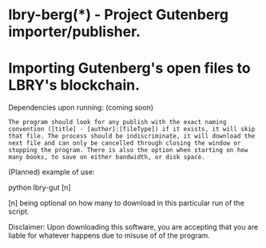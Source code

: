 lbry-berg(*) - Project Gutenberg importer/publisher.
====

# Importing Gutenberg's open files to LBRY's blockchain.

Dependencies upon running: (coming soon)

`The program should look for any publish with the exact naming convention ([title] - [author]:[fileType])
if it exists, it will skip that file.
The process should be indiscriminate, it will download the next file and can only be cancelled through closing
the window or stopping the program.
There is also the option when starting on how many books, to save on either bandwidth, or disk space.`

(Planned) example of use:

python lbry-gut [n]

[n] being optional on how many to download in this particular run of the script.

Disclaimer:
Upon downloading this software, you are accepting that you are liable for whatever happens due to misuse of
of the program. 


